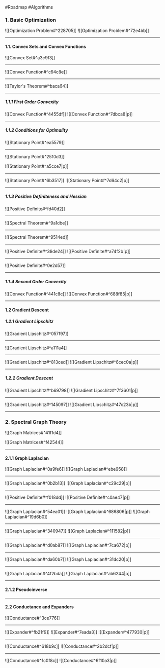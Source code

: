 #Roadmap #Algorithms 

### 1. Basic Optimization

![[Optimization Problem#^228705]]
![[Optimization Problem#^72e4bb]]

---
#### 1.1. Convex Sets and Convex Functions
![[Convex Set#^a3c9f3]]

---
![[Convex Function#^c94c8e]]

---
![[Taylor's Theorem#^baca64]]

---
##### 1.1.1 First Order Convexity
![[Convex Function#^4455df]]
![[Convex Function#^7dbca8|p]]

---
##### 1.1.2 Conditions for Optimality
![[Stationary Point#^ea5579]]

---
![[Stationary Point#^2510d3]]

![[Stationary Point#^a5cce7|p]]

---
![[Stationary Point#^6b3517]]
![[Stationary Point#^7d64c2|p]]

---
##### 1.1.3 Positive Definiteness and Hessian
![[Positive Definite#^fd40d2]]

---
![[Spectral Theorem#^9a1dbe]]

---

![[Spectral Theorem#^9514ed]]

---
![[Positive Definite#^39de24]]
![[Positive Definite#^a74f2b|p]]

---


![[Positive Definite#^0e2d57]]

---
##### 1.1.4 Second Order Convexity
![[Convex Function#^441c8c]]
![[Convex Function#^688f85|p]]

---
#### 1.2 Gradient Descent
##### 1.2.1 Gradient Lipschitz
![[Gradient Lipschitz#^057f97]]

---
![[Gradient Lipschitz#^a111a4]]

---
![[Gradient Lipschitz#^813ced]]
![[Gradient Lipschitz#^6cec0a|p]]

---
##### 1.2.2 Gradient Descent
![[Gradient Lipschitz#^b69798]]
![[Gradient Lipschitz#^7f3601|p]]

---
![[Gradient Lipschitz#^145097]]
![[Gradient Lipschitz#^47c23b|p]]

---
### 2. Spectral Graph Theory

![[Graph Matrices#^41f1d4]]

![[Graph Matrices#^f42544]]

---
#### 2.1.1 Graph Laplacian
![[Graph Laplacian#^0a9fe6]]
![[Graph Laplacian#^ebe958]]

---
![[Graph Laplacian#^0b2b13]]
![[Graph Laplacian#^c29c29|p]]

---
![[Positive Definite#^f018dd]]
![[Positive Definite#^c0ae47|p]]

---
![[Graph Laplacian#^54ea01]]
![[Graph Laplacian#^686806|p]]
![[Graph Laplacian#^19d6b0]]

---
![[Graph Laplacian#^340947]]
![[Graph Laplacian#^111582|p]]

---
![[Graph Laplacian#^d0ab87]]
![[Graph Laplacian#^7ca672|p]]

---
![[Graph Laplacian#^da60b7]]
![[Graph Laplacian#^31dc20|p]]

---
![[Graph Laplacian#^4f2bda]]
![[Graph Laplacian#^ab6244|p]]

---
#### 2.1.2 Pseudoinverse

---
#### 2.2 Conductance and Expanders
![[Conductance#^3ce776]]

---
![[Expander#^fb21f9]]
![[Expander#^7eada3]]
![[Expander#^477930|p]]

---
![[Conductance#^618b9c]]
![[Conductance#^2b2dcf|p]]

---
![[Conductance#^1c0f8c]]
![[Conductance#^6f10a3|p]]